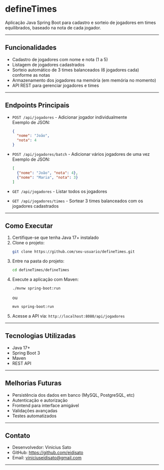 
# defineTimes

Aplicação Java Spring Boot para cadastro e sorteio de jogadores em times equilibrados, baseado na nota de cada jogador.

---

## Funcionalidades

- Cadastro de jogadores com nome e nota (1 a 5)
- Listagem de jogadores cadastrados
- Sorteio automático de 3 times balanceados (6 jogadores cada) conforme as notas
- Armazenamento dos jogadores na memória (em memória no momento)
- API REST para gerenciar jogadores e times

---

## Endpoints Principais

- `POST /api/jogadores` - Adicionar jogador individualmente  
  Exemplo de JSON:  
  ```json
  {
    "nome": "João",
    "nota": 4
  }
  ```

- `POST /api/jogadores/batch` - Adicionar vários jogadores de uma vez  
  Exemplo de JSON:  
  ```json
  [
    {"nome": "João", "nota": 4},
    {"nome": "Maria", "nota": 3}
  ]
  ```

- `GET /api/jogadores` - Listar todos os jogadores

- `GET /api/jogadores/times` - Sortear 3 times balanceados com os jogadores cadastrados

---

## Como Executar

1. Certifique-se que tenha Java 17+ instalado  
2. Clone o projeto:  
   ```bash
   git clone https://github.com/seu-usuario/defineTimes.git
   ```  
3. Entre na pasta do projeto:  
   ```bash
   cd defineTimes/defineTimes
   ```  
4. Execute a aplicação com Maven:  
   ```bash
   ./mvnw spring-boot:run
   ```  
   ou  
   ```bash
   mvn spring-boot:run
   ```  
5. Acesse a API via: `http://localhost:8080/api/jogadores`

---

## Tecnologias Utilizadas

- Java 17+
- Spring Boot 3
- Maven
- REST API

---

## Melhorias Futuras

- Persistência dos dados em banco (MySQL, PostgreSQL, etc)
- Autenticação e autorização
- Frontend para interface amigável
- Validações avançadas
- Testes automatizados

---

## Contato

- Desenvolvedor: Vinicius Sato  
- GitHub: https://github.com/eidisato
- Email: viniciuseidisato@gmail.com

---
